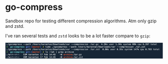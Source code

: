 # go-compress

Sandbox repo for testing different compression algorithms. Atm only gzip and zstd.

I've ran several tests and `zstd` looks to be a lot faster compare to `gzip`:

![screenshot](compress-wp-blog.png)
